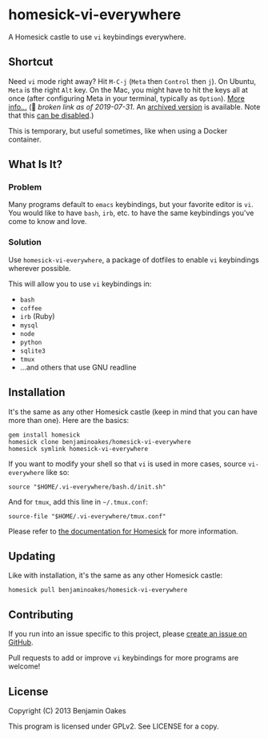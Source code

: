 # homesick-vi-everywhere

A Homesick castle to use `vi` keybindings everywhere.

## Shortcut

Need `vi` mode right away?  Hit `M-C-j` (`Meta` then `Control` then `j`).  On Ubuntu, `Meta` is the right `Alt` key.  On the Mac, you might have to hit the keys all at once (after configuring Meta in your terminal, typically as `Option`).  [More info...](https://cnswww.cns.cwru.edu/php/chet/readline/readline.html#SEC22) (🚫 _broken link as of 2019-07-31_.  An [archived version](https://web.archive.org/web/20171027212523/https://cnswww.cns.cwru.edu/php/chet/readline/readline.html#IDX207) is available.  Note that this [can be disabled](https://unix.stackexchange.com/a/113820).)

This is temporary, but useful sometimes, like when using a Docker container.

## What Is It?

### Problem

Many programs default to `emacs` keybindings, but your favorite editor is `vi`.  You would like to have `bash`, `irb`, etc. to have the same keybindings you've come to know and love.

### Solution

Use `homesick-vi-everywhere`, a package of dotfiles to enable `vi` keybindings wherever possible.

This will allow you to use `vi` keybindings in:

* `bash`
* `coffee`
* `irb` (Ruby)
* `mysql`
* `node`
* `python`
* `sqlite3`
* `tmux`
* ...and others that use GNU readline

## Installation

It's the same as any other Homesick castle (keep in mind that you can have more than one).  Here are the basics:

    gem install homesick
    homesick clone benjaminoakes/homesick-vi-everywhere
    homesick symlink homesick-vi-everywhere

If you want to modify your shell so that `vi` is used in more cases, source `vi-everywhere` like so:

    source "$HOME/.vi-everywhere/bash.d/init.sh"

And for `tmux`, add this line in `~/.tmux.conf`:

    source-file "$HOME/.vi-everywhere/tmux.conf"

Please refer to [the documentation for Homesick](https://github.com/technicalpickles/homesick) for more information.

## Updating

Like with installation, it's the same as any other Homesick castle:

    homesick pull benjaminoakes/homesick-vi-everywhere

## Contributing

If you run into an issue specific to this project, please [create an issue on GitHub](https://github.com/benjaminoakes/homesick-vi-everywhere/issues).

Pull requests to add or improve `vi` keybindings for more programs are welcome!

## License

Copyright (C) 2013 Benjamin Oakes

This program is licensed under GPLv2.  See LICENSE for a copy.
